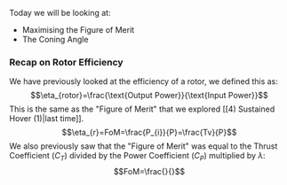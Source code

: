 Today we will be looking at:
- Maximising the Figure of Merit
- The Coning Angle
### Recap on Rotor Efficiency
We have previously looked at the efficiency of a rotor, we defined this as:
$$\eta_{rotor}=\frac{\text{Output Power}}{\text{Input Power}}$$
This is the same as the "Figure of Merit" that we explored [[4) Sustained Hover (1)|last time]].
$$\eta_{r}=FoM=\frac{P_{i}}{P}=\frac{Tv}{P}$$
We also previously saw that the "Figure of Merit" was equal to the Thrust Coefficient ($C_{T}$) divided by the Power Coefficient ($C_{P}$) multiplied by $\lambda$:
$$FoM=\frac{}{}$$